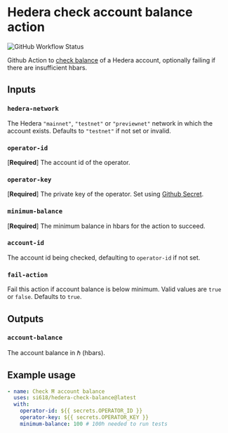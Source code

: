 # Hedera check account balance action
![GitHub Workflow Status](https://img.shields.io/github/workflow/status/si618/hedera-check-balance/Test)

Github Action to [check balance](https://docs.hedera.com/guides/docs/hedera-api/cryptocurrency-accounts/cryptogetaccountbalance) of a Hedera account, optionally failing if there are insufficient hbars.

## Inputs

### `hedera-network`

The Hedera `"mainnet"`, `"testnet"` or `"previewnet"` network in which the account exists. Defaults to `"testnet"` if not set or invalid.

### `operator-id`

[**Required**] The account id of the operator.

### `operator-key`

[**Required**] The private key of the operator. Set using [Github Secret](https://docs.github.com/en/actions/reference/encrypted-secrets).

### `minimum-balance`

[**Required**] The minimum balance in hbars for the action to succeed.

### `account-id`

The account id being checked, defaulting to `operator-id` if not set.

### `fail-action`

Fail this action if account balance is below minimum. Valid values are `true` or `false`. Defaults to `true`.

## Outputs

### `account-balance`

The account balance in ℏ (hbars).

## Example usage

```yaml
- name: Check Ħ account balance
  uses: si618/hedera-check-balance@latest
  with:
    operator-id: ${{ secrets.OPERATOR_ID }}
    operator-key: ${{ secrets.OPERATOR_KEY }}
    minimum-balance: 100 # 100ℏ needed to run tests
```
